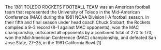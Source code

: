 The 1981 TOLEDO ROCKETS FOOTBALL TEAM was an American football team that represented the University of Toledo in the Mid-American Conference (MAC) during the 1981 NCAA Division I-A football season. In their fifth and final season under head coach Chuck Stobart, the Rockets compiled a 9–3 record (8–1 against MAC opponents), won the MAC championship, outscored all opponents by a combined total of 270 to 170, won the Mid-American Conference (MAC) championship, and defeated San Jose State, 27–25, in the 1981 California Bowl.[1]
